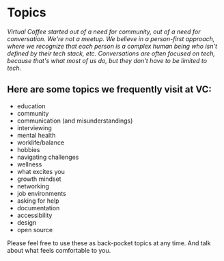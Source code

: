 # Topics
_Virtual Coffee started out of a need for community, out of a need for conversation. We're not a meetup. We believe in a person-first approach, where we recognize that each person is a complex human being who isn't defined by their tech stack, etc. Conversations are often focused on tech, because that's what most of us do, but they don't have to be limited to tech._

## Here are some topics we frequently visit at VC:
* education
* community
* communication (and misunderstandings)
* interviewing
* mental health
* worklife/balance
* hobbies
* navigating challenges
* wellness
* what excites you
* growth mindset
* networking
* job environments
* asking for help
* documentation
* accessibility
* design
* open source

Please feel free to use these as back-pocket topics at any time. And talk about what feels comfortable to you. 